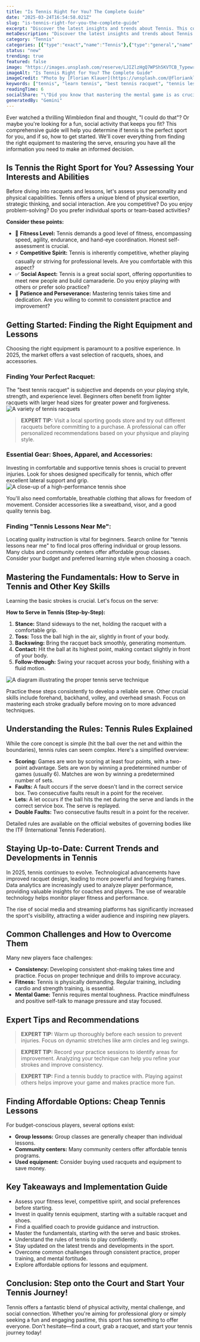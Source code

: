 ```yaml
---
title: "Is Tennis Right for You? The Complete Guide"
date: "2025-03-24T16:54:58.021Z"
slug: "is-tennis-right-for-you-the-complete-guide"
excerpt: "Discover the latest insights and trends about Tennis. This comprehensive guide covers everything you need to know about Tennis in 2025."
metaDescription: "Discover the latest insights and trends about Tennis. This comprehensive guide covers everything you need to know about Tennis in 2025."
category: "Tennis"
categories: [{"type":"exact","name":"Tennis"},{"type":"general","name":"Sports"},{"type":"medium","name":"Athlete Training"},{"type":"specific","name":"Biomechanics"},{"type":"niche","name":"Movement Analysis"}]
status: "new"
trending: true
featured: false
image: "https://images.unsplash.com/reserve/LJIZlzHgQ7WPSh5KVTCB_Typewriter.jpg?q=85&w=1200&fit=max&fm=webp&auto=compress"
imageAlt: "Is Tennis Right for You? The Complete Guide"
imageCredit: "Photo by [Florian Klauer](https://unsplash.com/@florianklauer) on Unsplash"
keywords: ["tennis", "learn tennis", "best tennis racquet", "tennis lessons near me", "how to serve in tennis", "tennis equipment reviews", "buy tennis shoes", "tennis rules explained", "professional tennis players", "cheap tennis lessons"]
readingTime: 6
socialShare: "\"Did you know that mastering the mental game is as crucial as perfecting your serve in tennis?  Your mindset can significantly impact your performance on the court!\""
generatedBy: "Gemini"
---
```




Ever watched a thrilling Wimbledon final and thought, "I could do that"? Or maybe you're looking for a fun, social activity that keeps you fit?  This comprehensive guide will help you determine if tennis is the perfect sport for you, and if so, how to get started.  We'll cover everything from finding the right equipment to mastering the serve, ensuring you have all the information you need to make an informed decision.

##  Is Tennis the Right Sport for You?  Assessing Your Interests and Abilities

Before diving into racquets and lessons, let's assess your personality and physical capabilities. Tennis offers a unique blend of physical exertion, strategic thinking, and social interaction.  Are you competitive? Do you enjoy problem-solving?  Do you prefer individual sports or team-based activities?

**Consider these points:**

* 🔑 **Fitness Level:** Tennis demands a good level of fitness, encompassing speed, agility, endurance, and hand-eye coordination.  Honest self-assessment is crucial.
* ⚡ **Competitive Spirit:** Tennis is inherently competitive, whether playing casually or striving for professional levels.  Are you comfortable with this aspect?
* ✅ **Social Aspect:** Tennis is a great social sport, offering opportunities to meet new people and build camaraderie.  Do you enjoy playing with others or prefer solo practice?
* 🎾 **Patience and Perseverance:** Mastering tennis takes time and dedication. Are you willing to commit to consistent practice and improvement?

## Getting Started: Finding the Right Equipment and Lessons

Choosing the right equipment is paramount to a positive experience. In 2025, the market offers a vast selection of racquets, shoes, and accessories.

### Finding Your Perfect Racquet:

The "best tennis racquet" is subjective and depends on your playing style, strength, and experience level.  Beginners often benefit from lighter racquets with larger head sizes for greater power and forgiveness.  ![A variety of tennis racquets](https://images.unsplash.com/photo-1451187580459-43490279c0fa?q=85&w=1200&fit=max&fm=webp&auto=compress)

> **EXPERT TIP:** Visit a local sporting goods store and try out different racquets before committing to a purchase.  A professional can offer personalized recommendations based on your physique and playing style.

### Essential Gear: Shoes, Apparel, and Accessories:

Investing in comfortable and supportive tennis shoes is crucial to prevent injuries.  Look for shoes designed specifically for tennis, which offer excellent lateral support and grip.  ![A close-up of a high-performance tennis shoe](https://images.unsplash.com/photo-1484417894907-623942c8ee29?q=85&w=1200&fit=max&fm=webp&auto=compress)

You'll also need comfortable, breathable clothing that allows for freedom of movement.  Consider accessories like a sweatband, visor, and a good quality tennis bag.

### Finding "Tennis Lessons Near Me":

Locating quality instruction is vital for beginners.  Search online for "tennis lessons near me" to find local pros offering individual or group lessons.  Many clubs and community centers offer affordable group classes.  Consider your budget and preferred learning style when choosing a coach.

## Mastering the Fundamentals: How to Serve in Tennis and Other Key Skills

Learning the basic strokes is crucial.  Let's focus on the serve:

**How to Serve in Tennis (Step-by-Step):**

1. **Stance:** Stand sideways to the net, holding the racquet with a comfortable grip.
2. **Toss:** Toss the ball high in the air, slightly in front of your body.
3. **Backswing:** Bring the racquet back smoothly, generating momentum.
4. **Contact:** Hit the ball at its highest point, making contact slightly in front of your body.
5. **Follow-through:** Swing your racquet across your body, finishing with a fluid motion.

![A diagram illustrating the proper tennis serve technique](https://images.unsplash.com/photo-1517976487492-5750f3195933?q=85&w=1200&fit=max&fm=webp&auto=compress)

Practice these steps consistently to develop a reliable serve.  Other crucial skills include forehand, backhand, volley, and overhead smash.  Focus on mastering each stroke gradually before moving on to more advanced techniques.

##  Understanding the Rules: Tennis Rules Explained

While the core concept is simple (hit the ball over the net and within the boundaries), tennis rules can seem complex.  Here's a simplified overview:

* **Scoring:** Games are won by scoring at least four points, with a two-point advantage.  Sets are won by winning a predetermined number of games (usually 6).  Matches are won by winning a predetermined number of sets.
* **Faults:**  A fault occurs if the serve doesn't land in the correct service box.  Two consecutive faults result in a point for the receiver.
* **Lets:** A let occurs if the ball hits the net during the serve and lands in the correct service box.  The serve is replayed.
* **Double Faults:** Two consecutive faults result in a point for the receiver.

Detailed rules are available on the official websites of governing bodies like the ITF (International Tennis Federation).

##  Staying Up-to-Date: Current Trends and Developments in Tennis

In 2025, tennis continues to evolve.  Technological advancements have improved racquet design, leading to more powerful and forgiving frames.  Data analytics are increasingly used to analyze player performance, providing valuable insights for coaches and players.  The use of wearable technology helps monitor player fitness and performance.  

The rise of social media and streaming platforms has significantly increased the sport's visibility, attracting a wider audience and inspiring new players.

##  Common Challenges and How to Overcome Them

Many new players face challenges:

* **Consistency:**  Developing consistent shot-making takes time and practice.  Focus on proper technique and drills to improve accuracy.
* **Fitness:** Tennis is physically demanding.  Regular training, including cardio and strength training, is essential.
* **Mental Game:**  Tennis requires mental toughness.  Practice mindfulness and positive self-talk to manage pressure and stay focused.

## Expert Tips and Recommendations

> **EXPERT TIP:** Warm up thoroughly before each session to prevent injuries.  Focus on dynamic stretches like arm circles and leg swings.

> **EXPERT TIP:**  Record your practice sessions to identify areas for improvement.  Analyzing your technique can help you refine your strokes and improve consistency.

> **EXPERT TIP:** Find a tennis buddy to practice with.  Playing against others helps improve your game and makes practice more fun.

##  Finding Affordable Options: Cheap Tennis Lessons

For budget-conscious players, several options exist:

* **Group lessons:** Group classes are generally cheaper than individual lessons.
* **Community centers:** Many community centers offer affordable tennis programs.
* **Used equipment:** Consider buying used racquets and equipment to save money.

## Key Takeaways and Implementation Guide

* Assess your fitness level, competitive spirit, and social preferences before starting.
* Invest in quality tennis equipment, starting with a suitable racquet and shoes.
* Find a qualified coach to provide guidance and instruction.
* Master the fundamentals, starting with the serve and basic strokes.
* Understand the rules of tennis to play confidently.
* Stay updated on the latest trends and developments in the sport.
* Overcome common challenges through consistent practice, proper training, and mental fortitude.
* Explore affordable options for lessons and equipment.

## Conclusion:  Step onto the Court and Start Your Tennis Journey!

Tennis offers a fantastic blend of physical activity, mental challenge, and social connection.  Whether you're aiming for professional glory or simply seeking a fun and engaging pastime, this sport has something to offer everyone.  Don't hesitate—find a court, grab a racquet, and start your tennis journey today!

